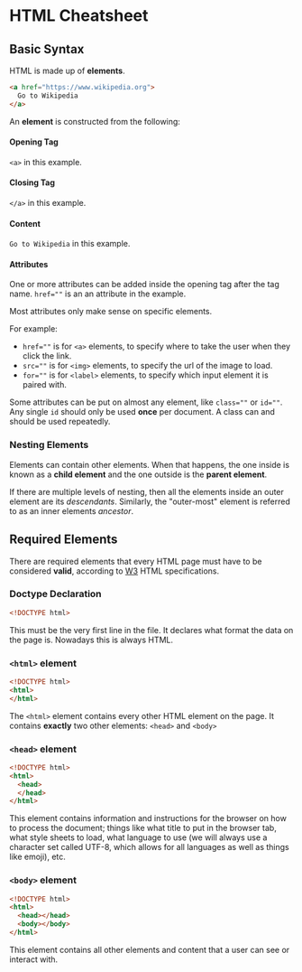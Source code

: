 # HTML Cheatsheet

## Basic Syntax

HTML is made up of **elements**.

```html
<a href="https://www.wikipedia.org">
  Go to Wikipedia
</a>
```

An **element** is constructed from the following:
#### Opening Tag
`<a>` in this example.

#### Closing Tag
`</a>` in this example.

#### Content
`Go to Wikipedia` in this example.

#### Attributes

One or more attributes can be added inside the opening tag after the tag name. `href=""` is an an attribute in the example.

Most attributes only make sense on specific elements.

For example:
- `href=""` is for `<a>` elements, to specify where to take the user when they click the link.
- `src=""` is for `<img>` elements, to specify the url of the image to load.
- `for=""` is for `<label>` elements, to specify which input element it is paired with.

Some attributes can be put on almost any element, like `class=""` or `id=""`.
​Any single `id` should only be used **once** per document. A class can and should be used repeatedly.


### Nesting Elements

Elements can contain other elements.
When that happens, the one inside is known as a **child element** and the one outside is the **parent element**.

If there are multiple levels of nesting, then all the elements inside an outer element are its _descendants_. Similarly, the "outer-most" element is referred to as an inner elements _ancestor_.

## Required Elements

There are required elements that every HTML page must have to be considered **valid**, according to [W3](https://www.w3.org/Consortium/) HTML specifications.

### Doctype Declaration

```html
<!DOCTYPE html>
```

This must be the very first line in the file. It declares what format the data on the page is. Nowadays this is always HTML.

### `<html>` element

```html
<!DOCTYPE html>
<html>
</html>
```

The `<html>` element contains every other HTML element on the page. It contains **exactly** two other elements: `<head>` and `<body>`

### `<head>` element

```html
<!DOCTYPE html>
<html>
  <head>
  </head>
</html>
```

This element contains information and instructions for the browser on how to process the document; things like what title to put in the browser tab, what style sheets to load, what language to use (we will always use a character set called UTF-8, which allows for all languages as well as things like emoji), etc.

### `<body>` element

```html
<!DOCTYPE html>
<html>
  <head></head>
  <body></body>
</html>
```

This element contains all other elements and content that a user can see or interact with.


